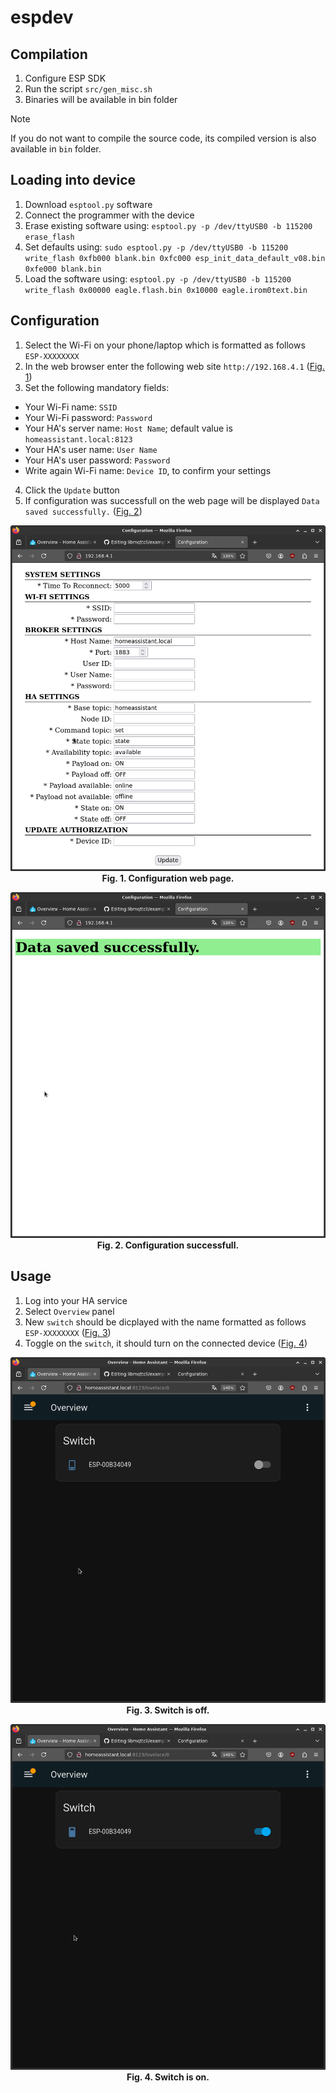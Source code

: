 # espdev

## Compilation
1. Configure ESP SDK
2. Run the script `src/gen_misc.sh`
3. Binaries will be available in bin folder
> [!NOTE]
> If you do not want to compile the source code, its compiled version is also available in `bin` folder.

## Loading into device
1. Download `esptool.py` software
2. Connect the programmer with the device
3. Erase existing software using: `esptool.py -p /dev/ttyUSB0 -b 115200 erase_flash`
4. Set defaults using: `sudo esptool.py -p /dev/ttyUSB0 -b 115200 write_flash 0xfb000 blank.bin 0xfc000 esp_init_data_default_v08.bin 0xfe000 blank.bin`
5. Load the software using: `esptool.py -p /dev/ttyUSB0 -b 115200 write_flash 0x00000 eagle.flash.bin 0x10000 eagle.irom0text.bin`

## Configuration
1. Select the Wi-Fi on your phone/laptop which is formatted as follows `ESP-XXXXXXXX`
2. In the web browser enter the following web site `http://192.168.4.1` (<a href="#fig01">Fig. 1</a>)
3. Set the following mandatory fields:
  - Your Wi-Fi name: `SSID`
  - Your Wi-Fi password: `Password`
  - Your HA's server name: `Host Name`; default value is `homeassistant.local:8123`
  - Your HA's user name: `User Name`
  - Your HA's user password: `Password`
  - Write again Wi-Fi name: `Device ID`, to confirm your settings
4. Click the `Update` button
5. If configuration was successfull on the web page will be displayed `Data saved successfully.` (<a href="#fig02">Fig. 2</a>)

<p align="center">
  <a name="fig01"> 
  <img src="../../doc/conf_web.png" /> </br>
  <b>Fig. 1. Configuration web page. </b>
  </a>
</p>

<p align="center">
  <a name="fig02"> 
  <img src="../../doc/conf_success.png" /> </br>
  <b>Fig. 2. Configuration successfull. </b>
  </a>
</p>

## Usage
1. Log into your HA service
2. Select `Overview` panel
3. New `switch` should be dicplayed with the name formatted as follows `ESP-XXXXXXXX` (<a href="#fig03">Fig. 3</a>)
4. Toggle on the `switch`, it should turn on the connected device (<a href="#fig04">Fig. 4</a>)

<p align="center">
  <a name="fig03"> 
  <img src="../../doc/ha_switch_off.png" /> </br>
  <b>Fig. 3. Switch is off. </b>
  </a>
</p>

<p align="center">
  <a name="fig04"> 
  <img src="../../doc/ha_switch_on.png" /> </br>
  <b>Fig. 4. Switch is on. </b>
  </a>
</p>
